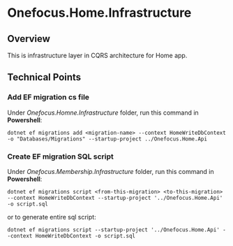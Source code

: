 # Onefocus.Home.Infrastructure
## Overview
This is infrastructure layer in CQRS architecture for Home app. 

## Technical Points
### Add EF migration cs file
Under *Onefocus.Homne.Infrastructure* folder, run this command in **Powershell**:

`dotnet ef migrations add <migration-name> --context HomeWriteDbContext -o "Databases/Migrations" --startup-project ../Onefocus.Home.Api`

### Create EF migration SQL script
Under *Onefocus.Membership.Infrastructure* folder, run this command in **Powershell**:

`dotnet ef migrations script <from-this-migration> <to-this-migration> --context HomeWriteDbContext --startup-project '../Onefocus.Home.Api' -o script.sql`

or to generate entire sql script:

`dotnet ef migrations script --startup-project '../Onefocus.Home.Api' --context HomeWriteDbContext -o script.sql`